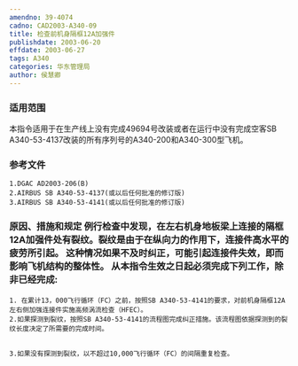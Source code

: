 ```yaml
---
amendno: 39-4074  
cadno: CAD2003-A340-09  
title: 检查前机身隔框12A加强件  
publishdate: 2003-06-20  
effdate: 2003-06-27  
tags: A340  
categories: 华东管理局  
author: 侯慧卿  
---
```

  
### 适用范围  
本指令适用于在生产线上没有完成49694号改装或者在运行中没有完成空客SB A340-53-4137改装的所有序列号的A340-200和A340-300型飞机。  
  
<!--more-->  
### 参考文件  
    1.DGAC AD2003-206(B)  
    2.AIRBUS SB A340-53-4137(或以后任何批准的修订版)  
    3.AIRBUS SB A340-53-4141(或以后任何批准的修订版)  
  
### 原因、措施和规定     例行检查中发现，在左右机身地板梁上连接的隔框12A加强件处有裂纹。裂纹是由于在纵向力的作用下，连接件高水平的疲劳所引起。     这种情况如果不及时纠正，可能引起连接件失效，即而影响飞机结构的整体性。     从本指令生效之日起必须完成下列工作，除非已经完成:  
    1. 在累计13，000飞行循环（FC）之前，按照SB A340-53-4141的要求，对前机身隔框12A左右侧加强连接件实施高频涡流检查（HFEC）。  
    2.如果探测到裂纹，按照SB A340-53-4141的流程图完成纠正措施。该流程图依据探测到的裂纹长度决定了所需要的完成时间。  
  
  
    3.如果没有探测到裂纹，以不超过10,000飞行循环（FC）的间隔重复检查。  

